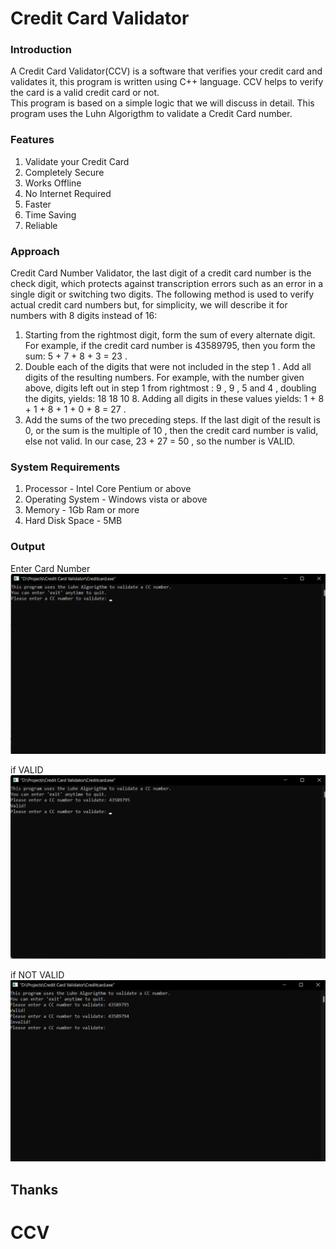 # Credit Card Validator

### Introduction
 A Credit Card Validator(CCV) is a software that verifies your credit card and validates it, this program is written using C++ language. CCV helps to verify the card is a valid credit card or not.
 <br>
 This program is based on a simple logic that we will discuss in detail. This program uses the Luhn Algorigthm to validate a Credit Card number.

### Features
 1. Validate your Credit Card
 2. Completely Secure
 3. Works Offline
 4. No Internet Required
 5. Faster
 6. Time Saving
 7. Reliable
 
### Approach
 Credit Card Number Validator, the last digit of a credit card number is the check digit, which protects against transcription errors such as an error in a single digit or switching two digits. 
 The following method is used to verify actual credit card numbers but, for simplicity, we will describe it for numbers with 8 digits instead of 16:
 <br>
 1. Starting from the rightmost digit, form the sum of every alternate digit. For example, if the credit card number is 43589795, then you form the sum: 5 + 7 + 8 + 3 = 23 .
 2. Double each of the digits that were not included in the step 1 . Add all digits of the resulting numbers. For example, with the number given above, digits left out in step 1 from rightmost : 9 , 9 , 5 and 4 , doubling the digits, yields: 18 18 10 8. Adding all digits in these values yields: 1 + 8 + 1 + 8 + 1 + 0 + 8 = 27 .
 3. Add the sums of the two preceding steps. If the last digit of the result is 0, or the sum is the multiple of 10 , then the credit card number is valid, else not valid. In our case, 23 + 27 = 50 , so the number is VALID.
 
### System Requirements
 1. Processor        - Intel Core Pentium or above
 2. Operating System - Windows vista or above
 3. Memory           - 1Gb Ram or more
 4. Hard Disk Space  - 5MB

### Output

Enter Card Number
<br>
![Initial Stage](https://github.com/rrtutors/Credit-Card-Checker-in-CPP/blob/main/img/ccv1.png)
<br>

if VALID
<br>
![Initial Stage](https://github.com/rrtutors/Credit-Card-Checker-in-CPP/blob/main/img/ccv2.png)
<br>

if NOT VALID
<br>
![Initial Stage](https://github.com/rrtutors/Credit-Card-Checker-in-CPP/blob/main/img/ccv3.png)
<br>

## Thanks
# CCV